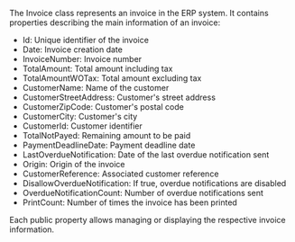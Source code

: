 The Invoice class represents an invoice in the ERP system. It contains properties describing the main information of an invoice:

- Id: Unique identifier of the invoice
- Date: Invoice creation date
- InvoiceNumber: Invoice number
- TotalAmount: Total amount including tax
- TotalAmountWOTax: Total amount excluding tax
- CustomerName: Name of the customer
- CustomerStreetAddress: Customer's street address
- CustomerZipCode: Customer's postal code
- CustomerCity: Customer's city
- CustomerId: Customer identifier
- TotalNotPayed: Remaining amount to be paid
- PaymentDeadlineDate: Payment deadline date
- LastOverdueNotification: Date of the last overdue notification sent
- Origin: Origin of the invoice
- CustomerReference: Associated customer reference
- DisallowOverdueNotification: If true, overdue notifications are disabled
- OverdueNotificationCount: Number of overdue notifications sent
- PrintCount: Number of times the invoice has been printed

Each public property allows managing or displaying the respective invoice information.